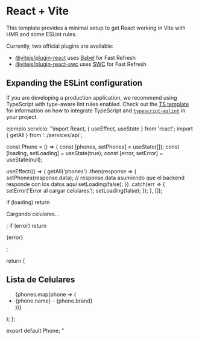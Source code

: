 # React + Vite

This template provides a minimal setup to get React working in Vite with HMR and some ESLint rules.

Currently, two official plugins are available:

- [@vitejs/plugin-react](https://github.com/vitejs/vite-plugin-react/blob/main/packages/plugin-react) uses [Babel](https://babeljs.io/) for Fast Refresh
- [@vitejs/plugin-react-swc](https://github.com/vitejs/vite-plugin-react/blob/main/packages/plugin-react-swc) uses [SWC](https://swc.rs/) for Fast Refresh

## Expanding the ESLint configuration

If you are developing a production application, we recommend using TypeScript with type-aware lint rules enabled. Check out the [TS template](https://github.com/vitejs/vite/tree/main/packages/create-vite/template-react-ts) for information on how to integrate TypeScript and [`typescript-eslint`](https://typescript-eslint.io) in your project.


ejemplo servicio: 
"import React, { useEffect, useState } from 'react';
import { getAll } from '../services/api';

const Phone = () => {
  const [phones, setPhones] = useState([]);
  const [loading, setLoading] = useState(true);
  const [error, setError] = useState(null);

  useEffect(() => {
    getAll('phones')
      .then(response => {
        setPhones(response.data); // response.data asumiendo que el backend responde con los datos aquí
        setLoading(false);
      })
      .catch(err => {
        setError('Error al cargar celulares');
        setLoading(false);
      });
  }, []);

  if (loading) return <p>Cargando celulares...</p>;
  if (error) return <p>{error}</p>;

  return (
    <div>
      <h2>Lista de Celulares</h2>
      <ul>
        {phones.map(phone => (
          <li key={phone.id}>
            {phone.name} - {phone.brand}
          </li>
        ))}
      </ul>
    </div>
  );
};

export default Phone;
"
